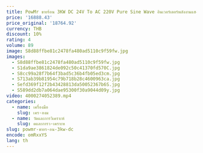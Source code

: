 ```yaml
---
title: PowMr ขายร้อน 3KW DC 24V To AC 220V Pure Sine Wave อินเวอร์เตอร์พลังงานแสงอาทิตย์ Charger 80A คอนโทรลเลอร์ชาร์จพลังงานแสงอาทิตย์
price: '16888.43'
price_original: '18764.92'
currency: THB
discount: 10%
rating: 4
volume: 89
image: S8d88ffbe81c2478fa480ad5110c9f59fw.jpg
images:
  - S8d88ffbe81c2478fa480ad5110c9f59fw.jpg
  - S1da9ae3861824de092c50c41370fd570C.jpg
  - S8cc99a28f7b64f3bad5c36b4fb05ed3cm.jpg
  - S713ab39b81954c79b718b28c4600963ca.jpg
  - Sefd369f12f2b43428813da50052367b6S.jpg
  - S589dd2db7a064dae95300f30a9044d09y.jpg
video: 4000274052389.mp4
categories:
  - name: เครื่องมือ
    slug: เคร-องม
  - name: วัดและการวิเคราะห์
    slug: ดและการว-เคราะห
slug: powmr-ขายร-อน-3kw-dc
encode: omRxxYS
lang: th
---
```

  